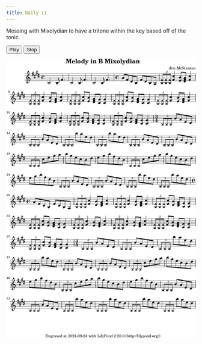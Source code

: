 ```yaml
---
title: Daily 11
---
```


Messing with Mixolydian to have a tritone within the key based off of the tonic.

<button onclick="MIDIjs.play('./daily-11.mid')">Play</button>
<button onclick="MIDIjs.stop()">Stop</button>

![](./daily-11.png "Music Piece")

<script type="text/javascript" src="https://www.midijs.net/lib/midi.js"></script>
